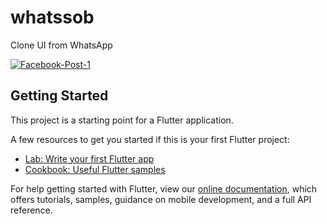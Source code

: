 # whatssob

Clone UI from WhatsApp 

<a href="https://ibb.co/3CMpD4g"><img src="https://i.ibb.co/P69c7Fq/Facebook-Post-1.png" alt="Facebook-Post-1" border="0"></a>







## Getting Started

This project is a starting point for a Flutter application.

A few resources to get you started if this is your first Flutter project:

- [Lab: Write your first Flutter app](https://flutter.dev/docs/get-started/codelab)
- [Cookbook: Useful Flutter samples](https://flutter.dev/docs/cookbook)

For help getting started with Flutter, view our
[online documentation](https://flutter.dev/docs), which offers tutorials,
samples, guidance on mobile development, and a full API reference.
